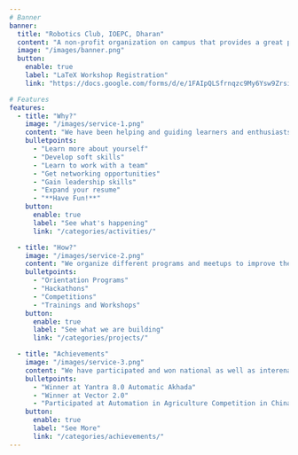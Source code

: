 ```yaml
---
# Banner
banner:
  title: "Robotics Club, IOEPC, Dharan"
  content: "A non-profit organization on campus that provides a great platform for students and enthusiasts created with the intention of encouraging, teaching, investigating, and competing in the field of robotics."
  image: "/images/banner.png"
  button:
    enable: true
    label: "LaTeX Workshop Registration"
    link: "https://docs.google.com/forms/d/e/1FAIpQLSfrnqzc9My6Ysw9ZrsiPCIgel4Z7ayoJO58D1O_8G8896i7aA/viewform"

# Features
features:
  - title: "Why?"
    image: "/images/service-1.png"
    content: "We have been helping and guiding learners and enthusiasts since 2073. Here you will:"
    bulletpoints:
      - "Learn more about yourself"
      - "Develop soft skills"
      - "Learn to work with a team"
      - "Get networking opportunities"
      - "Gain leadership skills"
      - "Expand your resume"
      - "**Have Fun!**"
    button:
      enable: true
      label: "See what's happening"
      link: "/categories/activities/"

  - title: "How?"
    image: "/images/service-2.png"
    content: "We organize different programs and meetups to improve the learning experiance of the learners. Like:"
    bulletpoints:
      - "Orientation Programs"
      - "Hackathons"
      - "Competitions"
      - "Trainings and Workshops"
    button:
      enable: true
      label: "See what we are building"
      link: "/categories/projects/"

  - title: "Achievements"
    image: "/images/service-3.png"
    content: "We have participated and won national as well as interenational events."
    bulletpoints:
      - "Winner at Yantra 8.0 Automatic Akhada"
      - "Winner at Vector 2.0"
      - "Participated at Automation in Agriculture Competition in China 2018 and 2019"
    button:
      enable: true
      label: "See More"
      link: "/categories/achievements/"
---
```


